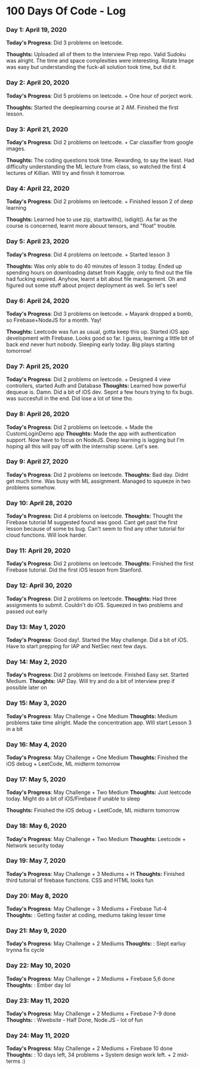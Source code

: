# 100 Days Of Code - Log

### Day 1: April 19, 2020


**Today's Progress**: Did 3 problems on leetcode.

**Thoughts:** Uploaded all of them to the Interview Prep repo. Valid Sudoku was alright. The time and space complexities were interesting. Rotate Image was easy but understanding the fuck-all solution took time, but did it. 

### Day 2: April 20, 2020


**Today's Progress**: Did 5 problems on leetcode. + One hour of porject work.

**Thoughts:** Started the deeplearning course at 2 AM. Finished the first lesson. 

### Day 3: April 21, 2020


**Today's Progress**: Did 2 problems on leetcode. + Car classifier from google images.

**Thoughts:** The coding questions took time. Rewarding, to say the least. Had difficulty understanding the ML lecture from class, so watched the first 4 lectures of Killian. WIll try and finish it tomorrow. 


### Day 4: April 22, 2020


**Today's Progress**: Did 2 problems on leetcode. + Finished lesson 2 of deep learning

**Thoughts:** Learned hoe to use zip, startswith(), isdigit(). As far as the course is concerned, learnt more abouut tensors, and "float" trouble. 


### Day 5: April 23, 2020


**Today's Progress**: Did 4 problems on leetcode. + Started lesson 3

**Thoughts:**  Was only able to do 40 minutes of lesson 3 today. Ended up spending hours on downloading datset from Kaggle, only to find out the file had fucking expired. Anyhow, learnt a bit about file management. Oh and figured out some stuff about project deployment as well. So let's see!


### Day 6: April 24, 2020


**Today's Progress**: Did 3 problems on leetcode. + Mayank dropped a bomb, so Firebase+NodeJS for a month. Yay!

**Thoughts:** Leetcode was fun as usual, gotta keep this up. Started iOS app development with Firebase. Looks good so far. I guess, learning a little bit of back end never hurt nobody. Sleeping early today. Big plays starting tomorrow!

### Day 7: April 25, 2020

**Today's Progress**: Did 2 problems on leetcode. + Designed 4 view controllers, started Auth and Database
**Thoughts:** Learned how powerful dequeue is. Damn. Did a bit of iOS dev. Sepnt a few hours trying to fix bugs. was succesfull in the end. Did lose a lot of time tho.


### Day 8: April 26, 2020

**Today's Progress**: Did 2 problems on leetcode. + Made the CustomLoginDemo app
**Thoughts:** Made the app with authentication support. Now have to focus on NodeJS. Deep learning is lagging but I'm hoping all this will pay off with the internship scene. Let's see.

### Day 9: April 27, 2020

**Today's Progress**: Did 2 problems on leetcode.
**Thoughts:** Bad day. Didnt get much time. Was busy with ML assignment. Managed to squeeze in two problems somehow.


### Day 10: April 28, 2020

**Today's Progress**: Did 4 problems on leetcode.
**Thoughts:** Thought the Firebase tutorial M suggested found was good. Cant get past the first lesson because of some bs bug. Can't seem to find any other tutorial for cloud functions. Will look harder.

### Day 11: April 29, 2020

**Today's Progress**: Did 2 problems on leetcode.
**Thoughts:** Finished the first Firebase tutorial. Did the first iOS lesson from Stanford.

### Day 12: April 30, 2020

**Today's Progress**: Did 2 problems on leetcode.
**Thoughts:** Had three assignments to submit. Couldn't do iOS. Squeezed in two problems and passed out early


### Day 13: May 1, 2020

**Today's Progress**: Good day!. Started the May challenge. Did a bit of iOS. Have to start prepping for IAP and NetSec next few days.


### Day 14: May 2, 2020

**Today's Progress**: Did 2 problems on leetcode. Finished Easy set. Started Medium.
**Thoughts:** IAP Day. Will try and do a bit of interview prep if possible later on

### Day 15: May 3, 2020

**Today's Progress**: May Challenge + One Medium
**Thoughts:** Medium problems take time alright. Made the concentration app. WIll start Lesson 3 in a bit


### Day 16: May 4, 2020

**Today's Progress**: May Challenge + One Medium
**Thoughts:** Finished the iOS debug + LeetCode, ML midterm tomorrow

### Day 17: May 5, 2020

**Today's Progress**: May Challenge + Two Medium
**Thoughts:** Just leetcode today. Might do a bit of iOS/Firebase if unable to sleep

 **Thoughts:** Finished the iOS debug + LeetCode, ML midterm tomorrow

### Day 18: May 6, 2020

**Today's Progress**: May Challenge + Two Medium
**Thoughts:** Leetcode + Network security today

### Day 19: May 7, 2020

**Today's Progress**: May Challenge + 3 Mediums + H
**Thoughts:** Finished third tutorial of firebase functions. CSS and HTML looks fun


### Day 20: May 8, 2020

**Today's Progress**: May Challenge + 3 Mediums + Firebase Tut-4
**Thoughts:** : Getting faster at coding, mediums taking lesser time



### Day 21: May 9, 2020

**Today's Progress**: May Challenge + 2 Mediums 
**Thoughts:** : Slept earluy trynna fix cycle


### Day 22: May 10, 2020

**Today's Progress**: May Challenge + 2 Mediums + Firebase 5,6 done
**Thoughts:** : Ember day lol



### Day 23: May 11, 2020

**Today's Progress**: May Challenge + 2 Mediums + Firebase 7-9 done
**Thoughts:** : Wwebsite - Half Done, Node.JS - lot of fun


### Day 24: May 11, 2020

**Today's Progress**: May Challenge + 2 Mediums + Firebase 10 done
**Thoughts:** : 10 days left, 34 problems + System design work left. + 2 mid-terms :)
